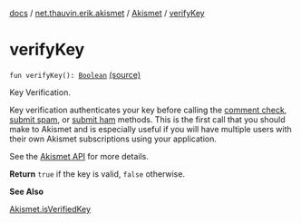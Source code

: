 [docs](../../index.md) / [net.thauvin.erik.akismet](../index.md) / [Akismet](index.md) / [verifyKey](./verify-key.md)

# verifyKey

`fun verifyKey(): `[`Boolean`](https://kotlinlang.org/api/latest/jvm/stdlib/kotlin/-boolean/index.html) [(source)](https://github.com/ethauvin/akismet-kotlin/tree/master/src/main/kotlin/net/thauvin/erik/akismet/Akismet.kt#L249)

Key Verification.

Key verification authenticates your key before calling the [comment check](check-comment.md),
[submit spam](submit-spam.md), or [submit ham](submit-ham.md) methods. This is the first call that you
should make to Akismet and is especially useful if you will have multiple users with their own Akismet
subscriptions using your application.

See the [Akismet API](https://akismet.com/development/api/#verify-key) for more details.

**Return**
`true` if the key is valid, `false` otherwise.

**See Also**

[Akismet.isVerifiedKey](is-verified-key.md)

